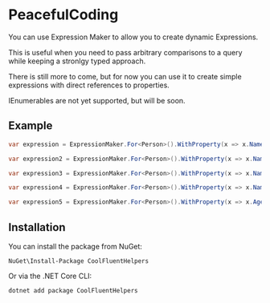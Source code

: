 # PeacefulCoding

You can use Expression Maker to allow you to create dynamic Expressions.

This is useful when you need to pass arbitrary comparisons to a query while keeping a stronlgy typed approach.

There is still more to come, but for now you can use it to create simple expressions with direct references to properties.

IEnumerables are not yet supported, but will be soon.

## Example

```csharp
var expression = ExpressionMaker.For<Person>().WithProperty(x => x.Name).Equals("Jane");

var expression2 = ExpressionMaker.For<Person>().WithProperty(x => x.Name).When(QueryOperation.Equals).Value("Jane");

var expression3 = ExpressionMaker.For<Person>().WithProperty(x => x.Name).When(QueryOperation.StartsWith).Value("Ja");

var expression4 = ExpressionMaker.For<Person>().WithProperty(x => x.Name).When(QueryOperation.Contains).Value("a");

var expression5 = ExpressionMaker.For<Person>().WithProperty(x => x.Age).When(QueryOperation.LessThan).Value(18);

```

## Installation

You can install the package from NuGet:

```
NuGet\Install-Package CoolFluentHelpers
```
Or via the .NET Core CLI:

```
dotnet add package CoolFluentHelpers
```
